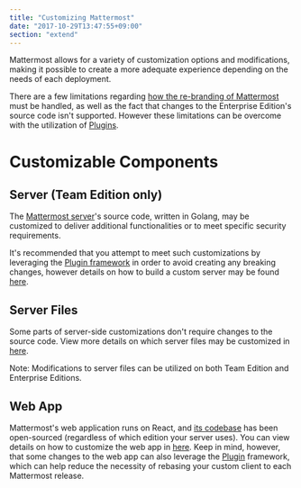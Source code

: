```yaml
---
title: "Customizing Mattermost"
date: "2017-10-29T13:47:55+09:00"
section: "extend"
---
```


Mattermost allows for a variety of customization options and modifications, making it possible to create a more adequate experience depending on the needs of each deployment.

There are a few limitations regarding [how the re-branding of Mattermost](https://www.mattermost.org/trademark-standards-of-use/) must be handled, as well as the fact that changes to the Enterprise Edition's source code isn't supported. However these limitations can be overcome with the utilization of [Plugins](/extend/getting-started).
  
# Customizable Components
  
## Server (Team Edition only)
The [Mattermost server](https://github.com/mattermost/mattermost-server)'s source code, written in Golang, may be customized to deliver additional functionalities or to meet specific security requirements. 
  
It's recommended that you attempt to meet such customizations by leveraging the [Plugin framework](/extend/getting-started) in order to avoid creating any breaking changes, however details on how to build a custom server may be found [here](/contribute/customization/server-build). 
  
## Server Files
Some parts of server-side customizations don't require changes to the source code. View more details on which server files may be customized in [here](/contribute/customization/server-files). 

Note: Modifications to server files can be utilized on both Team Edition and Enterprise Editions.

## Web App
Mattermost's web application runs on React, and [its codebase](https://github.com/mattermost/mattermost-webapp) has been open-sourced (regardless of which edition your server uses). You can view details on how to customize the web app in [here](/contribute/customization/webapp). Keep in mind, however, that some changes to the web app can also leverage the [Plugin](/extend/plugins/webapp) framework, which can help reduce the necessity of rebasing your custom client to each Mattermost release.